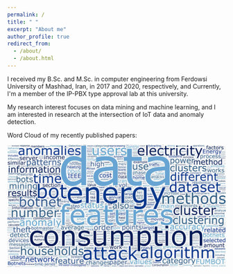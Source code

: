 ```yaml
---
permalink: /
title: " "
excerpt: "About me"
author_profile: true
redirect_from: 
  - /about/
  - /about.html
---
```


I received my B.Sc. and M.Sc. in computer engineering from Ferdowsi University of Mashhad, Iran, in 2017 and 2020, respectively, and Currently, I'm a member of the IP-PBX type approval lab at this university.

My research interest focuses on data mining and machine learning, and I am interested in research at the intersection of IoT data and anomaly detection.

Word Cloud of my recently published papers:

![Editing a markdown file for a talk](/images/wordcloud.jpeg)

